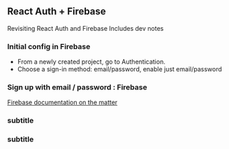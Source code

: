 ## React Auth + Firebase

Revisiting React Auth and Firebase
Includes dev notes

### Initial config in Firebase

- From a newly created project, go to Authentication.
- Choose a sign-in method: email/password, enable just email/password

### Sign up with email / password : Firebase

[Firebase documentation on the matter](https://firebase.google.com/docs/reference/rest/auth)

### subtitle

### subtitle

